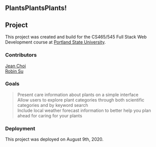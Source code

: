 ## PlantsPlantsPlants!

## Project

This project was created and build for the CS465/545 Full Stack Web Development course at
[Portland State University](https://pdx.edu).
### Contributors

[Jean Choi](https://github.com/choijean)<br>
[Robin Su](https://github.com/rsu819)

### Goals

> Present care information about plants on a simple interface<br>
> Allow users to explore plant categories through both scientific categories and by keyword search<br>
> Include local weather forecast information to better help you plan ahead for caring for your plants

### Deployment

This project was deployed on August 9th, 2020.

